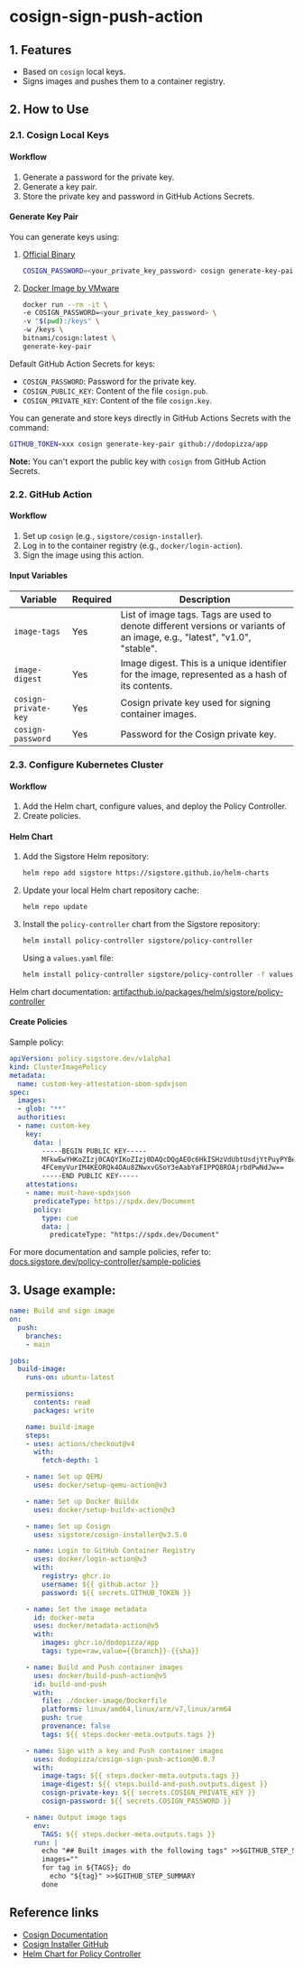 # cosign-sign-push-action

## 1. Features

- Based on `cosign` local keys.
- Signs images and pushes them to a container registry.

## 2. How to Use

### 2.1. Cosign Local Keys

#### Workflow

1. Generate a password for the private key.
2. Generate a key pair.
3. Store the private key and password in GitHub Actions Secrets.

#### Generate Key Pair

You can generate keys using:

1. [Official Binary](https://docs.sigstore.dev/system_config/installation/)

    ```sh
    COSIGN_PASSWORD=<your_private_key_password> cosign generate-key-pair
    ```

2. [Docker Image by VMware](https://hub.docker.com/r/bitnami/cosign/)

    ```sh
    docker run --rm -it \
    -e COSIGN_PASSWORD=<your_private_key_password> \
    -v "$(pwd):/keys" \
    -w /keys \
    bitnami/cosign:latest \
    generate-key-pair
    ```

Default GitHub Action Secrets for keys:

- `COSIGN_PASSWORD`: Password for the private key.
- `COSIGN_PUBLIC_KEY`: Content of the file `cosign.pub`.
- `COSIGN_PRIVATE_KEY`: Content of the file `cosign.key`.

You can generate and store keys directly in GitHub Actions Secrets with the command:

```bash
GITHUB_TOKEN=xxx cosign generate-key-pair github://dodopizza/app
```

**Note:** You can't export the public key with `cosign` from GitHub Action Secrets.

### 2.2. GitHub Action

#### Workflow

1. Set up `cosign` (e.g., `sigstore/cosign-installer`).
2. Log in to the container registry (e.g., `docker/login-action`).
3. Sign the image using this action.

#### Input Variables

| Variable             | Required | Description                                                                                                               |
| -------------------- | -------- | ------------------------------------------------------------------------------------------------------------------------- |
| `image-tags`         | Yes      | List of image tags. Tags are used to denote different versions or variants of an image, e.g., "latest", "v1.0", "stable". |
| `image-digest`       | Yes      | Image digest. This is a unique identifier for the image, represented as a hash of its contents.                           |
| `cosign-private-key` | Yes      | Cosign private key used for signing container images.                                                                     |
| `cosign-password`    | Yes      | Password for the Cosign private key.                                                                                      |

### 2.3. Configure Kubernetes Cluster

#### Workflow

1. Add the Helm chart, configure values, and deploy the Policy Controller.
2. Create policies.

#### Helm Chart

1. Add the Sigstore Helm repository:

    ```sh
    helm repo add sigstore https://sigstore.github.io/helm-charts
    ```

2. Update your local Helm chart repository cache:

    ```sh
    helm repo update
    ```

3. Install the `policy-controller` chart from the Sigstore repository:

    ```sh
    helm install policy-controller sigstore/policy-controller
    ```

    Using a `values.yaml` file:

    ```sh
    helm install policy-controller sigstore/policy-controller -f values.yaml
    ```

Helm chart documentation: [artifacthub.io/packages/helm/sigstore/policy-controller](https://artifacthub.io/packages/helm/sigstore/policy-controller)

#### Create Policies

Sample policy:

```yaml
apiVersion: policy.sigstore.dev/v1alpha1
kind: ClusterImagePolicy
metadata:
  name: custom-key-attestation-sbom-spdxjson
spec:
  images:
  - glob: "**"
  authorities:
  - name: custom-key
    key:
      data: |
        -----BEGIN PUBLIC KEY-----
        MFkwEwYHKoZIzj0CAQYIKoZIzj0DAQcDQgAEOc6HkISHzVdUbtUsdjYtPuyPYBeg
        4FCemyVurIM4KEORQk4OAu8ZNwxvGSoY3eAabYaFIPPQ8ROAjrbdPwNdJw==
        -----END PUBLIC KEY-----
    attestations:
    - name: must-have-spdxjson
      predicateType: https://spdx.dev/Document
      policy:
        type: cue
        data: |
          predicateType: "https://spdx.dev/Document"
```

For more documentation and sample policies, refer to: [docs.sigstore.dev/policy-controller/sample-policies](https://docs.sigstore.dev/policy-controller/sample-policies/)

## 3. Usage example:

```yaml
name: Build and sign image
on:
  push:
    branches:
    - main

jobs:
  build-image:
    runs-on: ubuntu-latest

    permissions:
      contents: read
      packages: write

    name: build-image
    steps:
    - uses: actions/checkout@v4
      with:
        fetch-depth: 1

    - name: Set up QEMU
      uses: docker/setup-qemu-action@v3

    - name: Set up Docker Buildx
      uses: docker/setup-buildx-action@v3

    - name: Set up Cosign
      uses: sigstore/cosign-installer@v3.5.0

    - name: Login to GitHub Container Registry
      uses: docker/login-action@v3
      with:
        registry: ghcr.io
        username: ${{ github.actor }}
        password: ${{ secrets.GITHUB_TOKEN }}

    - name: Set the image metadata
      id: docker-meta
      uses: docker/metadata-action@v5
      with:
        images: ghcr.io/dodopizza/app
        tags: type=raw,value={{branch}}-{{sha}}

    - name: Build and Push container images
      uses: docker/build-push-action@v5
      id: build-and-push
      with:
        file: ./docker-image/Dockerfile
        platforms: linux/amd64,linux/arm/v7,linux/arm64
        push: true
        provenance: false
        tags: ${{ steps.docker-meta.outputs.tags }}

    - name: Sign with a key and Push container images
      uses: dodopizza/cosign-sign-push-action@0.0.7
      with:
        image-tags: ${{ steps.docker-meta.outputs.tags }}
        image-digest: ${{ steps.build-and-push.outputs.digest }}
        cosign-private-key: ${{ secrets.COSIGN_PRIVATE_KEY }}
        cosign-password: ${{ secrets.COSIGN_PASSWORD }}

    - name: Output image tags
      env:
        TAGS: ${{ steps.docker-meta.outputs.tags }}
      run: |
        echo "## Built images with the following tags" >>$GITHUB_STEP_SUMMARY
        images=""
        for tag in ${TAGS}; do
          echo "${tag}" >>$GITHUB_STEP_SUMMARY
        done
```

## Reference links

- [Cosign Documentation](https://docs.sigstore.dev/)
- [Cosign Installer GitHub](https://github.com/sigstore/cosign-installer/)
- [Helm Chart for Policy Controller](https://artifacthub.io/packages/helm/sigstore/policy-controller)
